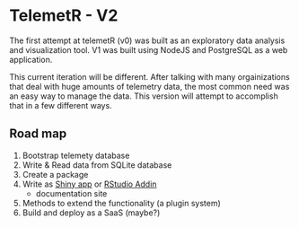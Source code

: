 # TelemetR - V2

The first attempt at telemetR (v0) was built as an exploratory data analysis and visualization tool. V1 was built using NodeJS and PostgreSQL as a web application. 

This current iteration will be different. After talking with many orgainizations that deal with huge amounts of telemetry data, the most common need was an easy way to manage the data. This version will attempt to accomplish that in a few different ways. 

## Road map

1. Bootstrap telemety database
1. Write & Read data from SQLite database
1. Create a package
1. Write as [Shiny app](http://shiny.rstudio.com/) or [RStudio Addin](https://rstudio.github.io/rstudio-extensions/rstudio_addins.html)
    * documentation site
1. Methods to extend the functionality (a plugin system)
1. Build and deploy as a SaaS (maybe?)